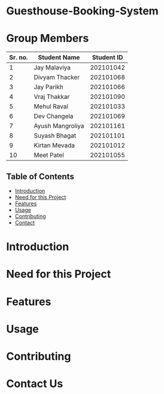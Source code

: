 # Guesthouse-Booking-System

# Group Members
| Sr. no. | Student Name | Student ID |
| --- | --- | --- |
| 1 | Jay Malaviya | 202101042 |
| 2 | Divyam Thacker | 202101068 |
| 3 | Jay Parikh | 202101066 |
| 4 | Vraj Thakkar | 202101090 |
| 5 | Mehul Raval | 202101033 |
| 6 | Dev Changela | 202101069 |
| 7 | Ayush Mangroliya | 202101161 |
| 8 | Suyash Bhagat | 202101101 |
| 9 | Kirtan Mevada | 202101012 |
| 10 | Meet Patel | 202101055|


## Table of Contents
- [Introduction](#introduction)
- [Need for this Project](#need-for-this-project)
- [Features](#Features)
- [Usage](#Usage)
- [Contributing](#contributing)
- [Contact](#Contact-us)


# Introduction



# Need for this Project



# Features



# Usage


# Contributing


# Contact Us

